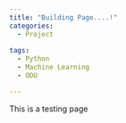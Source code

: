 ```yaml
---
title: "Building Page....!"
categories:
  - Project
  
tags:
  - Python
  - Machine Learning 
  - ODU

---
```


This is a testing page
